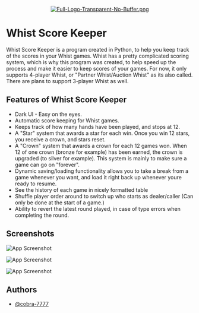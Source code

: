 
<p align="center">
  <a href="https://postimg.cc/BjyDrC99">
    <img src="https://i.postimg.cc/VNsRb7K6/Full-Logo-Transparent-No-Buffer.png" alt="Full-Logo-Transparent-No-Buffer.png" />
  </a>
</p>


# Whist Score Keeper

Whist Score Keeper is a program created in Python, to help you keep track of the scores in your Whist games. Whist has a pretty complicated scoring system, which is why this program was created, to help speed up the process and make it easier to keep scores of your games. For now, it only supports 4-player Whist, or "Partner Whist/Auction Whist" as its also called. There are plans to support 3-player Whist as well.


## Features of Whist Score Keeper

- Dark UI - Easy on the eyes.
- Automatic score keeping for Whist games.
- Keeps track of how many hands have been played, and stops at 12.
- A "Star" system that awards a star for each win. Once you win 12 stars, you receive a crown, and stars reset.
- A "Crown" system that awards a crown for each 12 games won. When 12 of one crown (bronze for example) has been earned, the crown is upgraded (to silver for example). This system is mainly to make sure a game can go on "forever".
- Dynamic saving/loading functionality allows you to take a break from a game whenever you want, and load it right back up whenever youre ready to resume.
- See the history of each game in nicely formatted table
- Shuffle player order around to switch up who starts as dealer/caller (Can only be done at the start of a game.)
- Ability to revert the latest round played, in case of type errors when completing the round.








    
## Screenshots

![App Screenshot](https://i.postimg.cc/VvVkMbRY/menu.png)


![App Screenshot](https://i.postimg.cc/y6Qd2wzw/newgame.png)


![App Screenshot](https://i.postimg.cc/1XtzfKDC/game.png)


## Authors

- [@cobra-7777](https://github.com/cobra-7777)

